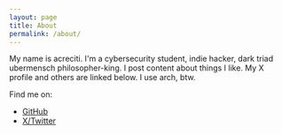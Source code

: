 ```yaml
---
layout: page
title: About
permalink: /about/
---
```


My name is acreciti. I'm a cybersecurity student, indie hacker, dark triad ubermensch philosopher-king.
I post content about things I like. My X profile and others are linked below.
I use arch, btw. 

Find me on:
- [GitHub](https://github.com/acrecit)
- [X/Twitter](https://x.com/acreciti)